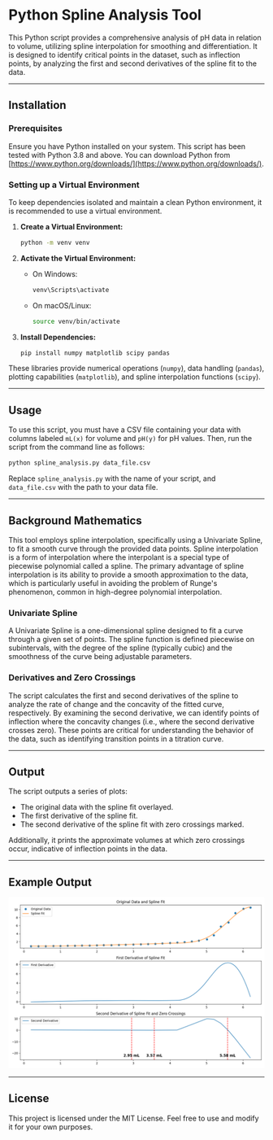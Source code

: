 # Python Spline Analysis Tool

This Python script provides a comprehensive analysis of pH data in relation to volume, utilizing spline interpolation for smoothing and differentiation. It is designed to identify critical points in the dataset, such as inflection points, by analyzing the first and second derivatives of the spline fit to the data.

---

## Installation

### Prerequisites

Ensure you have Python installed on your system. This script has been tested with Python 3.8 and above. You can download Python from [https://www.python.org/downloads/](https://www.python.org/downloads/).

### Setting up a Virtual Environment

To keep dependencies isolated and maintain a clean Python environment, it is recommended to use a virtual environment.

1. **Create a Virtual Environment:**

   ```bash
   python -m venv venv
   ```

2. **Activate the Virtual Environment:**

   - On Windows:
     ```bash
     venv\Scripts\activate
     ```
   - On macOS/Linux:
     ```bash
     source venv/bin/activate
     ```

3. **Install Dependencies:**

   ```bash
   pip install numpy matplotlib scipy pandas
   ```

These libraries provide numerical operations (`numpy`), data handling (`pandas`), plotting capabilities (`matplotlib`), and spline interpolation functions (`scipy`).

---

## Usage

To use this script, you must have a CSV file containing your data with columns labeled `mL(x)` for volume and `pH(y)` for pH values. Then, run the script from the command line as follows:

```bash
python spline_analysis.py data_file.csv
```

Replace `spline_analysis.py` with the name of your script, and `data_file.csv` with the path to your data file.

---

## Background Mathematics

This tool employs spline interpolation, specifically using a Univariate Spline, to fit a smooth curve through the provided data points. Spline interpolation is a form of interpolation where the interpolant is a special type of piecewise polynomial called a spline. The primary advantage of spline interpolation is its ability to provide a smooth approximation to the data, which is particularly useful in avoiding the problem of Runge's phenomenon, common in high-degree polynomial interpolation.

### Univariate Spline

A Univariate Spline is a one-dimensional spline designed to fit a curve through a given set of points. The spline function is defined piecewise on subintervals, with the degree of the spline (typically cubic) and the smoothness of the curve being adjustable parameters.

### Derivatives and Zero Crossings

The script calculates the first and second derivatives of the spline to analyze the rate of change and the concavity of the fitted curve, respectively. By examining the second derivative, we can identify points of inflection where the concavity changes (i.e., where the second derivative crosses zero). These points are critical for understanding the behavior of the data, such as identifying transition points in a titration curve.

---

## Output

The script outputs a series of plots:

- The original data with the spline fit overlayed.
- The first derivative of the spline fit.
- The second derivative of the spline fit with zero crossings marked.

Additionally, it prints the approximate volumes at which zero crossings occur, indicative of inflection points in the data.

---

## Example Output

![Example Output](data.png)

---

## License

This project is licensed under the MIT License. Feel free to use and modify it for your own purposes.
